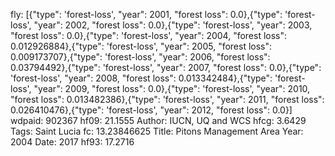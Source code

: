 fly: [{"type": 'forest-loss', "year": 2001, "forest loss": 0.0},{"type": 'forest-loss', "year": 2002, "forest loss": 0.0},{"type": 'forest-loss', "year": 2003, "forest loss": 0.0},{"type": 'forest-loss', "year": 2004, "forest loss": 0.012926884},{"type": 'forest-loss', "year": 2005, "forest loss": 0.009173707},{"type": 'forest-loss', "year": 2006, "forest loss": 0.03794492},{"type": 'forest-loss', "year": 2007, "forest loss": 0.0},{"type": 'forest-loss', "year": 2008, "forest loss": 0.013342484},{"type": 'forest-loss', "year": 2009, "forest loss": 0.0},{"type": 'forest-loss', "year": 2010, "forest loss": 0.013482386},{"type": 'forest-loss', "year": 2011, "forest loss": 0.026410476},{"type": 'forest-loss', "year": 2012, "forest loss": 0.0}]
wdpaid: 902367
hf09: 21.1555
Author: IUCN, UQ and WCS
hfcg: 3.6429
Tags: Saint Lucia
fc: 13.23846625
Title: Pitons Management Area
Year: 2004
Date: 2017
hf93: 17.2716
